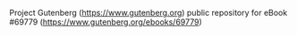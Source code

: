 Project Gutenberg (https://www.gutenberg.org) public repository for
eBook #69779 (https://www.gutenberg.org/ebooks/69779)

